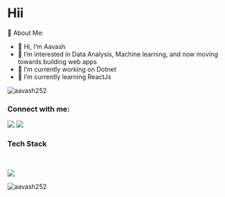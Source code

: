 <h1>Hii</h1>
💫 About Me:


 - 👋 Hi, I’m Aavash
 - 👀 I’m interested in Data Analysis, Machine learning, and now moving towards building web apps  
 - 🌱 I’m currently working on Dotnet  
 - 🌱 I’m currently learning ReactJs  


<p align="left"> <img src="https://komarev.com/ghpvc/?username=aavash252&label=Profile%20views&color=0e75b6&style=flat" alt="aavash252" /> </p>

<h3 align="left">Connect with me:</h3>
<p align="left">
<a href="https://linkedin.com/in/aavash" target="blank">   <img src="https://skillicons.dev/icons?i=linkedin" /></a>
<a href="https://instagram.com/aavash2520" target="blank"><img src="https://skillicons.dev/icons?i=instagram" /></a>
</p>

<h3 align="left">Tech Stack</h3>
<br>
<p align="">
  <a href="#">
    <img src="https://skillicons.dev/icons?i=js,react,dotnet,python,jquery,mysql,git,html" />
   
</a>
</p>
<p><img align="center" src="https://github-readme-streak-stats.herokuapp.com/?user=aavash252&" alt="aavash252" /></p>

